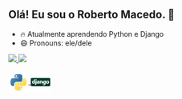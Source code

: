 ## Olá! Eu sou o Roberto Macedo. 👋

- 🔥 Atualmente aprendendo Python e Django
- 😄 Pronouns: ele/dele

<div>
  <a href="https://github.com/robertomacedo">  
  <img height="180em" src="https://github-readme-stats.vercel.app/api?username=robertomacedo&show_icons=true&theme=dracula&include_all_commit=true&count_private=true"/>
    
  <img height="180em" src="https://github-readme-stats.vercel.app/api/top-langs/?username=robertomacedo&layout=compact&langs_count=16&theme=dracula"/>
</div>

<div style="display inline-block:"><br>
<img align="center" alt="macedo-Python" height-"30" width="40" src="https://raw.githubusercontent.com/devicons/devicon/master/icons/python/python-original.svg">
<img align="center" alt="macedo-Django" height-"30" width="40" src="https://raw.githubusercontent.com/devicons/devicon/master/icons/django/django-original.svg">
</div>


